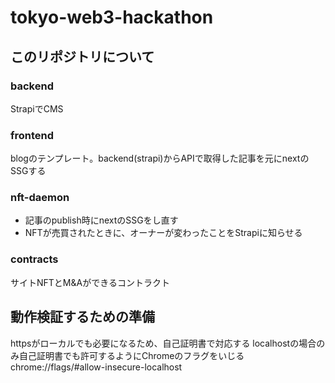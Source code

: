 # tokyo-web3-hackathon

## このリポジトリについて

### backend
StrapiでCMS

### frontend
blogのテンプレート。backend(strapi)からAPIで取得した記事を元にnextのSSGする

### nft-daemon
- 記事のpublish時にnextのSSGをし直す
- NFTが売買されたときに、オーナーが変わったことをStrapiに知らせる


### contracts
サイトNFTとM&Aができるコントラクト


## 動作検証するための準備

httpsがローカルでも必要になるため、自己証明書で対応する
localhostの場合のみ自己証明書でも許可するようにChromeのフラグをいじる
chrome://flags/#allow-insecure-localhost
